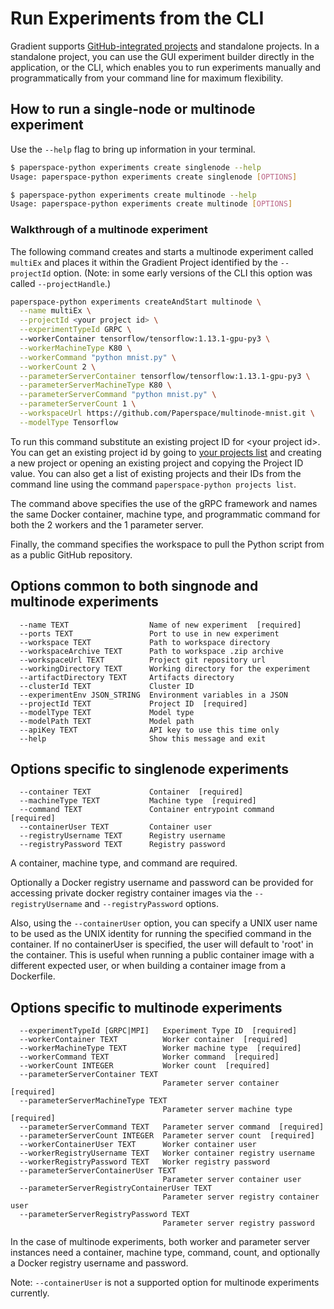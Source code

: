 # Run Experiments from the CLI

Gradient supports [GitHub-integrated projects](../projects/gradientci.md) and standalone projects. In a standalone project, you can use the GUI experiment builder directly in the application, or the CLI, which enables you to run experiments manually and programmatically from your command line for maximum flexibility.

## How to run a single-node or multinode experiment

Use the `--help` flag to bring up information in your terminal.

```bash
$ paperspace-python experiments create singlenode --help
Usage: paperspace-python experiments create singlenode [OPTIONS]

$ paperspace-python experiments create multinode --help
Usage: paperspace-python experiments create multinode [OPTIONS]
```

### Walkthrough of a multinode experiment

The following command creates and starts a multinode experiment called `multiEx` and places it within the Gradient Project identified by the `--projectId` option.  \(Note: in some early versions of the CLI this option was called `--projectHandle`.\)

```bash
paperspace-python experiments createAndStart multinode \
  --name multiEx \
  --projectId <your project id> \
  --experimentTypeId GRPC \ 
  --workerContainer tensorflow/tensorflow:1.13.1-gpu-py3 \
  --workerMachineType K80 \
  --workerCommand "python mnist.py" \
  --workerCount 2 \
  --parameterServerContainer tensorflow/tensorflow:1.13.1-gpu-py3 \
  --parameterServerMachineType K80 \
  --parameterServerCommand "python mnist.py" \
  --parameterServerCount 1 \
  --workspaceUrl https://github.com/Paperspace/multinode-mnist.git \
  --modelType Tensorflow
```

To run this command substitute an existing project ID for &lt;your project id&gt;.  You can get an existing project id by going to [your projects list](https://www.paperspace.com/console/projects) and creating a new project or opening an existing project and copying the Project ID value.  You can also get a list of existing projects and their IDs from the command line using the command `paperspace-python projects list`.

The command above specifies the use of the gRPC framework and names the same Docker container, machine type, and programmatic command for both the 2 workers and the 1 parameter server.

Finally, the command specifies the workspace to pull the Python script from as a public GitHub repository.

## Options common to both singnode and multinode experiments

```text
  --name TEXT                  Name of new experiment  [required]
  --ports TEXT                 Port to use in new experiment
  --workspace TEXT             Path to workspace directory
  --workspaceArchive TEXT      Path to workspace .zip archive
  --workspaceUrl TEXT          Project git repository url
  --workingDirectory TEXT      Working directory for the experiment
  --artifactDirectory TEXT     Artifacts directory
  --clusterId TEXT             Cluster ID
  --experimentEnv JSON_STRING  Environment variables in a JSON
  --projectId TEXT             Project ID  [required]
  --modelType TEXT             Model type
  --modelPath TEXT             Model path
  --apiKey TEXT                API key to use this time only
  --help                       Show this message and exit
```

## Options specific to singlenode experiments

```text
  --container TEXT             Container  [required]
  --machineType TEXT           Machine type  [required]
  --command TEXT               Container entrypoint command  [required]
  --containerUser TEXT         Container user
  --registryUsername TEXT      Registry username
  --registryPassword TEXT      Registry password
```

A container, machine type, and command are required.

Optionally a Docker registry username and password can be provided for accessing private docker registry container images via the `--registryUsername` and `--registryPassword` options.

Also, using the `--containerUser` option, you can specify a UNIX user name to be used as the UNIX identity for running the specified command in the container.  If no containerUser  is specified, the user will default to 'root' in the container.  This is useful when running a public container image with a different expected user, or when building a container image from a Dockerfile.

## Options specific to multinode experiments

```text
  --experimentTypeId [GRPC|MPI]   Experiment Type ID  [required]
  --workerContainer TEXT          Worker container  [required]
  --workerMachineType TEXT        Worker machine type  [required]
  --workerCommand TEXT            Worker command  [required]
  --workerCount INTEGER           Worker count  [required]
  --parameterServerContainer TEXT
                                  Parameter server container  [required]
  --parameterServerMachineType TEXT
                                  Parameter server machine type  [required]
  --parameterServerCommand TEXT   Parameter server command  [required]
  --parameterServerCount INTEGER  Parameter server count  [required]
  --workerContainerUser TEXT      Worker container user
  --workerRegistryUsername TEXT   Worker container registry username
  --workerRegistryPassword TEXT   Worker registry password
  --parameterServerContainerUser TEXT
                                  Parameter server container user
  --parameterServerRegistryContainerUser TEXT
                                  Parameter server registry container user
  --parameterServerRegistryPassword TEXT
                                  Parameter server registry password
```

In the case of multinode experiments, both worker and parameter server instances need a container, machine type, command, count, and optionally a Docker registry username and password.

Note: `--containerUser` is not a supported option for multinode experiments currently.

